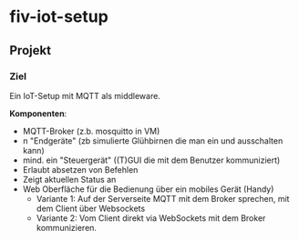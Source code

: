 # fiv-iot-setup

## Projekt

### Ziel

Ein IoT-Setup mit MQTT als middleware.
 
**Komponenten**:
- MQTT-Broker (z.b. mosquitto in VM)
- n "Endgeräte" (zb simulierte Glühbirnen die man ein und ausschalten kann)
- mind. ein "Steuergerät" ((T)GUI die mit dem Benutzer kommuniziert)
- Erlaubt absetzen von Befehlen
- Zeigt aktuellen Status an
- Web Oberfläche für die Bedienung über ein mobiles Gerät (Handy)
  - Variante 1: Auf der Serverseite MQTT mit dem Broker sprechen, mit dem Client über Websockets
  - Variante 2: Vom Client direkt via WebSockets mit dem Broker kommunizieren.
